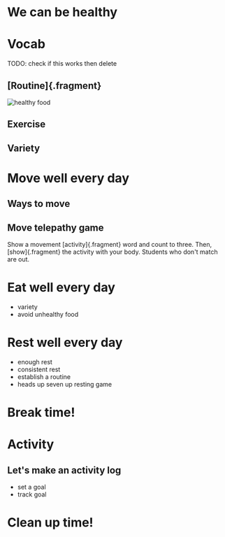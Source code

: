# We can be healthy

# Vocab

TODO: check if this works then delete

## [Routine]{.fragment}

![healthy food](https://www.morelandobgyn.com/hs-fs/hubfs/Imported_Blog_Media/GettyImages-854725402-1.jpg?width=400&name=GettyImages-854725402-1.jpg)

## Exercise

## Variety

# Move well every day

## Ways to move

## Move telepathy game

Show a movement [activity]{.fragment} word and count to three. Then, [show]{.fragment} the activity with your body. Students who don't match are out.

# Eat well every day

- variety
- avoid unhealthy food

# Rest well every day

- enough rest
- consistent rest
- establish a routine
- heads up seven up resting game

# Break time!

# Activity

## Let's make an activity log

* set a goal
* track goal

# Clean up time!
